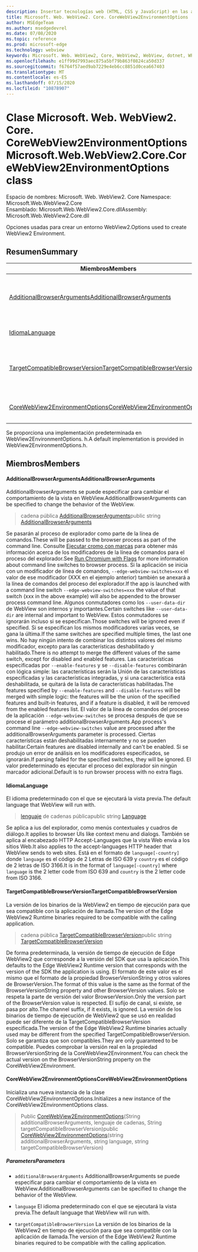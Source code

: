 ```yaml
---
description: Insertar tecnologías web (HTML, CSS y JavaScript) en las aplicaciones nativas con el control Microsoft Edge WebView2
title: Microsoft. Web. WebView2. Core. CoreWebView2EnvironmentOptions
author: MSEdgeTeam
ms.author: msedgedevrel
ms.date: 07/08/2020
ms.topic: reference
ms.prod: microsoft-edge
ms.technology: webview
keywords: Microsoft. Web. WebView2, Core, WebView2, WebView, dotnet, WPF, WinForms, App, Edge, CoreWebView2, CoreWebView2Controller, control de explorador, Edge HTML, Microsoft. Web. WebView2. Core. CoreWebView2EnvironmentOptions
ms.openlocfilehash: e1ff99d7993aec875a5bf79b863f0824ca50d337
ms.sourcegitcommit: f6764f57aed9ab7229e4eb6cc8851d0cea667403
ms.translationtype: MT
ms.contentlocale: es-ES
ms.lasthandoff: 07/15/2020
ms.locfileid: "10878907"
---
```

# <span data-ttu-id="87638-104">Clase Microsoft. Web. WebView2. Core. CoreWebView2EnvironmentOptions</span><span class="sxs-lookup"><span data-stu-id="87638-104">Microsoft.Web.WebView2.Core.CoreWebView2EnvironmentOptions class</span></span> 

<span data-ttu-id="87638-105">Espacio de nombres: Microsoft. Web. WebView2. Core </span><span class="sxs-lookup"><span data-stu-id="87638-105">Namespace: Microsoft.Web.WebView2.Core</span></span>\
<span data-ttu-id="87638-106">Ensamblado: Microsoft.Web.WebView2.Core.dll</span><span class="sxs-lookup"><span data-stu-id="87638-106">Assembly: Microsoft.Web.WebView2.Core.dll</span></span>

<span data-ttu-id="87638-107">Opciones usadas para crear un entorno WebView2.</span><span class="sxs-lookup"><span data-stu-id="87638-107">Options used to create WebView2 Environment.</span></span>

## <span data-ttu-id="87638-108">Resumen</span><span class="sxs-lookup"><span data-stu-id="87638-108">Summary</span></span>

 <span data-ttu-id="87638-109">Miembros</span><span class="sxs-lookup"><span data-stu-id="87638-109">Members</span></span>                        | <span data-ttu-id="87638-110">Descripciones</span><span class="sxs-lookup"><span data-stu-id="87638-110">Descriptions</span></span>
--------------------------------|---------------------------------------------
[<span data-ttu-id="87638-111">AdditionalBrowserArguments</span><span class="sxs-lookup"><span data-stu-id="87638-111">AdditionalBrowserArguments</span></span>](#additionalbrowserarguments) | <span data-ttu-id="87638-112">AdditionalBrowserArguments se puede especificar para cambiar el comportamiento de la vista en WebView.</span><span class="sxs-lookup"><span data-stu-id="87638-112">AdditionalBrowserArguments can be specified to change the behavior of the WebView.</span></span>
[<span data-ttu-id="87638-113">Idioma</span><span class="sxs-lookup"><span data-stu-id="87638-113">Language</span></span>](#language) | <span data-ttu-id="87638-114">El idioma predeterminado con el que se ejecutará la vista previa.</span><span class="sxs-lookup"><span data-stu-id="87638-114">The default language that WebView will run with.</span></span>
[<span data-ttu-id="87638-115">TargetCompatibleBrowserVersion</span><span class="sxs-lookup"><span data-stu-id="87638-115">TargetCompatibleBrowserVersion</span></span>](#targetcompatiblebrowserversion) | <span data-ttu-id="87638-116">La versión de los binarios de la WebView2 en tiempo de ejecución para que sea compatible con la aplicación de llamada.</span><span class="sxs-lookup"><span data-stu-id="87638-116">The version of the Edge WebView2 Runtime binaries required to be compatible with the calling application.</span></span>
[<span data-ttu-id="87638-117">CoreWebView2EnvironmentOptions</span><span class="sxs-lookup"><span data-stu-id="87638-117">CoreWebView2EnvironmentOptions</span></span>](#corewebview2environmentoptions) | <span data-ttu-id="87638-118">Inicializa una nueva instancia de la clase CoreWebView2EnvironmentOptions.</span><span class="sxs-lookup"><span data-stu-id="87638-118">Initializes a new instance of the CoreWebView2EnvironmentOptions class.</span></span>

<span data-ttu-id="87638-119">Se proporciona una implementación predeterminada en WebView2EnvironmentOptions. h.</span><span class="sxs-lookup"><span data-stu-id="87638-119">A default implementation is provided in WebView2EnvironmentOptions.h.</span></span>

## <span data-ttu-id="87638-120">Miembros</span><span class="sxs-lookup"><span data-stu-id="87638-120">Members</span></span>

#### <span data-ttu-id="87638-121">AdditionalBrowserArguments</span><span class="sxs-lookup"><span data-stu-id="87638-121">AdditionalBrowserArguments</span></span> 

<span data-ttu-id="87638-122">AdditionalBrowserArguments se puede especificar para cambiar el comportamiento de la vista en WebView.</span><span class="sxs-lookup"><span data-stu-id="87638-122">AdditionalBrowserArguments can be specified to change the behavior of the WebView.</span></span>

> <span data-ttu-id="87638-123">cadena pública [AdditionalBrowserArguments](#additionalbrowserarguments)</span><span class="sxs-lookup"><span data-stu-id="87638-123">public string [AdditionalBrowserArguments](#additionalbrowserarguments)</span></span>

<span data-ttu-id="87638-124">Se pasarán al proceso de explorador como parte de la línea de comandos.</span><span class="sxs-lookup"><span data-stu-id="87638-124">These will be passed to the browser process as part of the command line.</span></span> <span data-ttu-id="87638-125">Consulte [Ejecutar cromo con marcas](https://aka.ms/RunChromiumWithFlags) para obtener más información acerca de los modificadores de la línea de comandos para el proceso del explorador.</span><span class="sxs-lookup"><span data-stu-id="87638-125">See [Run Chromium with Flags](https://aka.ms/RunChromiumWithFlags) for more information about command line switches to browser process.</span></span> <span data-ttu-id="87638-126">Si la aplicación se inicia con un modificador de línea de comandos, `--edge-webview-switches=xxx` el valor de ese modificador (XXX en el ejemplo anterior) también se anexará a la línea de comandos del proceso del explorador.</span><span class="sxs-lookup"><span data-stu-id="87638-126">If the app is launched with a command line switch `--edge-webview-switches=xxx` the value of that switch (xxx in the above example) will also be appended to the browser process command line.</span></span> <span data-ttu-id="87638-127">Algunos conmutadores como los `--user-data-dir` de WebView son internos y importantes.</span><span class="sxs-lookup"><span data-stu-id="87638-127">Certain switches like `--user-data-dir` are internal and important to WebView.</span></span> <span data-ttu-id="87638-128">Estos conmutadores se ignorarán incluso si se especifican.</span><span class="sxs-lookup"><span data-stu-id="87638-128">Those switches will be ignored even if specified.</span></span> <span data-ttu-id="87638-129">Si se especifican los mismos modificadores varias veces, se gana la última.</span><span class="sxs-lookup"><span data-stu-id="87638-129">If the same switches are specified multiple times, the last one wins.</span></span> <span data-ttu-id="87638-130">No hay ningún intento de combinar los distintos valores del mismo modificador, excepto para las características deshabilitado y habilitado.</span><span class="sxs-lookup"><span data-stu-id="87638-130">There is no attempt to merge the different values of the same switch, except for disabled and enabled features.</span></span> <span data-ttu-id="87638-131">Las características especificadas por `--enable-features` y se `--disable-features` combinarán con lógica simple: las características serán la Unión de las características especificadas y las características integradas, y si una característica está deshabilitada, se quitará de la lista de características habilitadas.</span><span class="sxs-lookup"><span data-stu-id="87638-131">The features specified by `--enable-features` and `--disable-features` will be merged with simple logic: the features will be the union of the specified features and built-in features, and if a feature is disabled, it will be removed from the enabled features list.</span></span> <span data-ttu-id="87638-132">El valor de la línea de comandos del proceso de la aplicación `--edge-webview-switches` se procesa después de que se procese el parámetro additionalBrowserArguments.</span><span class="sxs-lookup"><span data-stu-id="87638-132">App process's command line `--edge-webview-switches` value are processed after the additionalBrowserArguments parameter is processed.</span></span> <span data-ttu-id="87638-133">Ciertas características están deshabilitadas internamente y no se pueden habilitar.</span><span class="sxs-lookup"><span data-stu-id="87638-133">Certain features are disabled internally and can't be enabled.</span></span> <span data-ttu-id="87638-134">Si se produjo un error de análisis en los modificadores especificados, se ignorarán.</span><span class="sxs-lookup"><span data-stu-id="87638-134">If parsing failed for the specified switches, they will be ignored.</span></span> <span data-ttu-id="87638-135">El valor predeterminado es ejecutar el proceso del explorador sin ningún marcador adicional.</span><span class="sxs-lookup"><span data-stu-id="87638-135">Default is to run browser process with no extra flags.</span></span>

#### <span data-ttu-id="87638-136">Idioma</span><span class="sxs-lookup"><span data-stu-id="87638-136">Language</span></span> 

<span data-ttu-id="87638-137">El idioma predeterminado con el que se ejecutará la vista previa.</span><span class="sxs-lookup"><span data-stu-id="87638-137">The default language that WebView will run with.</span></span>

> <span data-ttu-id="87638-138">[lenguaje](#language) de cadenas pública</span><span class="sxs-lookup"><span data-stu-id="87638-138">public string [Language](#language)</span></span>

<span data-ttu-id="87638-139">Se aplica a ius del explorador, como menús contextuales y cuadros de diálogo.</span><span class="sxs-lookup"><span data-stu-id="87638-139">It applies to browser UIs like context menu and dialogs.</span></span> <span data-ttu-id="87638-140">También se aplica al encabezado HTTP Accept-Languages que la vista Web envía a los sitios Web.</span><span class="sxs-lookup"><span data-stu-id="87638-140">It also applies to the accept-languages HTTP header that WebView sends to web sites.</span></span> <span data-ttu-id="87638-141">Está en el formato de `language[-country]` donde `language` es el código de 2 Letras de ISO 639 y `country` es el código de 2 letras de ISO 3166.</span><span class="sxs-lookup"><span data-stu-id="87638-141">It is in the format of `language[-country]` where `language` is the 2 letter code from ISO 639 and `country` is the 2 letter code from ISO 3166.</span></span>

#### <span data-ttu-id="87638-142">TargetCompatibleBrowserVersion</span><span class="sxs-lookup"><span data-stu-id="87638-142">TargetCompatibleBrowserVersion</span></span> 

<span data-ttu-id="87638-143">La versión de los binarios de la WebView2 en tiempo de ejecución para que sea compatible con la aplicación de llamada.</span><span class="sxs-lookup"><span data-stu-id="87638-143">The version of the Edge WebView2 Runtime binaries required to be compatible with the calling application.</span></span>

> <span data-ttu-id="87638-144">cadena pública [TargetCompatibleBrowserVersion](#targetcompatiblebrowserversion)</span><span class="sxs-lookup"><span data-stu-id="87638-144">public string [TargetCompatibleBrowserVersion](#targetcompatiblebrowserversion)</span></span>

<span data-ttu-id="87638-145">De forma predeterminada, la versión de tiempo de ejecución de Edge WebView2 que corresponde a la versión del SDK que usa la aplicación.</span><span class="sxs-lookup"><span data-stu-id="87638-145">This defaults to the Edge WebView2 Runtime version that corresponds with the version of the SDK the application is using.</span></span> <span data-ttu-id="87638-146">El formato de este valor es el mismo que el formato de la propiedad BrowserVersionString y otros valores de BrowserVersion.</span><span class="sxs-lookup"><span data-stu-id="87638-146">The format of this value is the same as the format of the BrowserVersionString property and other BrowserVersion values.</span></span> <span data-ttu-id="87638-147">Solo se respeta la parte de versión del valor BrowserVersion.</span><span class="sxs-lookup"><span data-stu-id="87638-147">Only the version part of the BrowserVersion value is respected.</span></span> <span data-ttu-id="87638-148">El sufijo de canal, si existe, se pasa por alto.</span><span class="sxs-lookup"><span data-stu-id="87638-148">The channel suffix, if it exists, is ignored.</span></span> <span data-ttu-id="87638-149">La versión de los binarios de tiempo de ejecución de WebView2 que se usó en realidad puede ser diferente de la TargetCompatibleBrowserVersion especificada.</span><span class="sxs-lookup"><span data-stu-id="87638-149">The version of the Edge WebView2 Runtime binaries actually used may be different from the specified TargetCompatibleBrowserVersion.</span></span> <span data-ttu-id="87638-150">Solo se garantiza que son compatibles.</span><span class="sxs-lookup"><span data-stu-id="87638-150">They are only guaranteed to be compatible.</span></span> <span data-ttu-id="87638-151">Puedes comprobar la versión real en la propiedad BrowserVersionString de la CoreWebView2Environment.</span><span class="sxs-lookup"><span data-stu-id="87638-151">You can check the actual version on the BrowserVersionString property on the CoreWebView2Environment.</span></span>

#### <span data-ttu-id="87638-152">CoreWebView2EnvironmentOptions</span><span class="sxs-lookup"><span data-stu-id="87638-152">CoreWebView2EnvironmentOptions</span></span> 

<span data-ttu-id="87638-153">Inicializa una nueva instancia de la clase CoreWebView2EnvironmentOptions.</span><span class="sxs-lookup"><span data-stu-id="87638-153">Initializes a new instance of the CoreWebView2EnvironmentOptions class.</span></span>

> <span data-ttu-id="87638-154">Public [CoreWebView2EnvironmentOptions](#corewebview2environmentoptions)(String additionalBrowserArguments, lenguaje de cadenas, String targetCompatibleBrowserVersion)</span><span class="sxs-lookup"><span data-stu-id="87638-154">public  [CoreWebView2EnvironmentOptions](#corewebview2environmentoptions)(string additionalBrowserArguments, string language, string targetCompatibleBrowserVersion)</span></span>

##### <span data-ttu-id="87638-155">Parameters</span><span class="sxs-lookup"><span data-stu-id="87638-155">Parameters</span></span>
* `additionalBrowserArguments` <span data-ttu-id="87638-156">AdditionalBrowserArguments se puede especificar para cambiar el comportamiento de la vista en WebView.</span><span class="sxs-lookup"><span data-stu-id="87638-156">AdditionalBrowserArguments can be specified to change the behavior of the WebView.</span></span> 

* `language` <span data-ttu-id="87638-157">El idioma predeterminado con el que se ejecutará la vista previa.</span><span class="sxs-lookup"><span data-stu-id="87638-157">The default language that WebView will run with.</span></span> 

* `targetCompatibleBrowserVersion` <span data-ttu-id="87638-158">La versión de los binarios de la WebView2 en tiempo de ejecución para que sea compatible con la aplicación de llamada.</span><span class="sxs-lookup"><span data-stu-id="87638-158">The version of the Edge WebView2 Runtime binaries required to be compatible with the calling application.</span></span>

